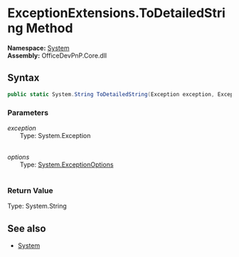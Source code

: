 # ExceptionExtensions.ToDetailedString Method  
**Namespace:** [System](System.md)  
**Assembly:** OfficeDevPnP.Core.dll  
## Syntax
```C#
public static System.String ToDetailedString(Exception exception, ExceptionOptions options)
```
### Parameters
*exception*  
&emsp;&emsp;Type: System.Exception  
&emsp;&emsp;  
  
*options*  
&emsp;&emsp;Type: [System.ExceptionOptions](System.ExceptionOptions.md)  
&emsp;&emsp;  
  
### Return Value
Type: System.String  

## See also
- [System](System.md)
